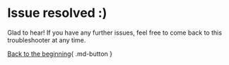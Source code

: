# Issue resolved :)

Glad to hear! If you have any further issues, feel free to come back to this troubleshooter at any time.

[Back to the beginning](/){ .md-button }